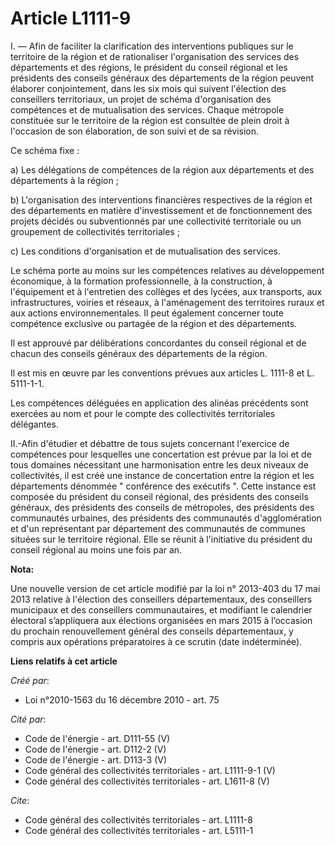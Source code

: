 # Article L1111-9

I. ― Afin de faciliter la clarification des interventions publiques sur le territoire de la région et de rationaliser
l'organisation des services des départements et des régions, le président du conseil régional et les présidents des conseils
généraux des départements de la région peuvent élaborer conjointement, dans les six mois qui suivent l'élection des
conseillers territoriaux, un projet de schéma d'organisation des compétences et de mutualisation des services. Chaque
métropole constituée sur le territoire de la région est consultée de plein droit à l'occasion de son élaboration, de son
suivi et de sa révision. 

Ce schéma fixe : 

a) Les délégations de compétences de la région aux départements et des départements à la région ; 

b) L'organisation des interventions financières respectives de la région et des départements en matière d'investissement et
de fonctionnement des projets décidés ou subventionnés par une collectivité territoriale ou un groupement de collectivités
territoriales ; 

c) Les conditions d'organisation et de mutualisation des services. 

Le schéma porte au moins sur les compétences relatives au développement économique, à la formation professionnelle, à la
construction, à l'équipement et à l'entretien des collèges et des lycées, aux transports, aux infrastructures, voiries et
réseaux, à l'aménagement des territoires ruraux et aux actions environnementales. Il peut également concerner toute
compétence exclusive ou partagée de la région et des départements. 

Il est approuvé par délibérations concordantes du conseil régional et de chacun des conseils généraux des départements de la
région. 

Il est mis en œuvre par les conventions prévues aux articles L. 1111-8 et L. 5111-1-1. 

Les compétences déléguées en application des alinéas précédents sont exercées au nom et pour le compte des collectivités
territoriales délégantes. 

II.-Afin d'étudier et débattre de tous sujets concernant l'exercice de compétences pour lesquelles une concertation est
prévue par la loi et de tous domaines nécessitant une harmonisation entre les deux niveaux de collectivités, il est créé une
instance de concertation entre la région et les départements dénommée " conférence des exécutifs ". Cette instance est
composée du président du conseil régional, des présidents des conseils généraux, des présidents des conseils de métropoles,
des présidents des communautés urbaines, des présidents des communautés d'agglomération et d'un représentant par département
des communautés de communes situées sur le territoire régional. Elle se réunit à l'initiative du président du conseil
régional au moins une fois par an.

**Nota:**

Une nouvelle version de cet article modifié par la loi n° 2013-403 du 17 mai 2013 relative à l'élection des conseillers
départementaux, des conseillers municipaux et des conseillers communautaires, et modifiant le calendrier électoral
s’appliquera aux élections organisées en mars 2015 à l’occasion du prochain renouvellement général des conseils
départementaux, y compris aux opérations préparatoires à ce scrutin (date indéterminée).

**Liens relatifs à cet article**

_Créé par_:

  - Loi n°2010-1563 du 16 décembre 2010 - art. 75

_Cité par_:

  - Code de l'énergie - art. D111-55 (V)
  - Code de l'énergie - art. D112-2 (V)
  - Code de l'énergie - art. D113-3 (V)
  - Code général des collectivités territoriales - art. L1111-9-1 (V)
  - Code général des collectivités territoriales - art. L1611-8 (V)

_Cite_:

  - Code général des collectivités territoriales - art. L1111-8
  - Code général des collectivités territoriales - art. L5111-1
